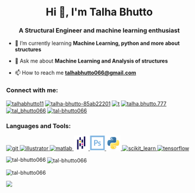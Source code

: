 <h1 align="center">Hi 👋, I'm Talha Bhutto</h1>
<h3 align="center">A Structural Engineer and machine learning enthusiast</h3>

- 🌱 I’m currently learning **Machine Learning, python and more about structures**

- 💬 Ask me about **Machine Learning and Analysis of structures**

- 📫 How to reach me **talhabhutto066@gmail.com**

<h3 align="left">Connect with me:</h3>
<p align="left">
<a href="https://twitter.com/talhabhutto11" target="blank"><img align="center" src="https://raw.githubusercontent.com/rahuldkjain/github-profile-readme-generator/master/src/images/icons/Social/twitter.svg" alt="talhabhutto11" height="30" width="40" /></a>
<a href="https://linkedin.com/in/talha-bhutto-85ab22201" target="blank"><img align="center" src="https://raw.githubusercontent.com/rahuldkjain/github-profile-readme-generator/master/src/images/icons/Social/linked-in-alt.svg" alt="talha-bhutto-85ab22201" height="30" width="40" /></a>
<a href="https://kaggle.com/t" target="blank"><img align="center" src="https://raw.githubusercontent.com/rahuldkjain/github-profile-readme-generator/master/src/images/icons/Social/kaggle.svg" alt="t" height="30" width="40" /></a>
<a href="https://fb.com/talha.bhutto.777" target="blank"><img align="center" src="https://raw.githubusercontent.com/rahuldkjain/github-profile-readme-generator/master/src/images/icons/Social/facebook.svg" alt="talha.bhutto.777" height="30" width="40" /></a>
<a href="https://instagram.com/tal_bhutto066" target="blank"><img align="center" src="https://raw.githubusercontent.com/rahuldkjain/github-profile-readme-generator/master/src/images/icons/Social/instagram.svg" alt="tal_bhutto066" height="30" width="40" /></a>
<a href="https://www.leetcode.com/tal-bhutto066" target="blank"><img align="center" src="https://raw.githubusercontent.com/rahuldkjain/github-profile-readme-generator/master/src/images/icons/Social/leet-code.svg" alt="tal-bhutto066" height="30" width="40" /></a>
</p>

<h3 align="left">Languages and Tools:</h3>
<p align="left"> <a href="https://git-scm.com/" target="_blank" rel="noreferrer"> <img src="https://www.vectorlogo.zone/logos/git-scm/git-scm-icon.svg" alt="git" width="40" height="40"/> </a> <a href="https://www.adobe.com/in/products/illustrator.html" target="_blank" rel="noreferrer"> <img src="https://www.vectorlogo.zone/logos/adobe_illustrator/adobe_illustrator-icon.svg" alt="illustrator" width="40" height="40"/> </a> <a href="https://www.mathworks.com/" target="_blank" rel="noreferrer"> <img src="https://upload.wikimedia.org/wikipedia/commons/2/21/Matlab_Logo.png" alt="matlab" width="40" height="40"/> </a> <a href="https://pandas.pydata.org/" target="_blank" rel="noreferrer"> <img src="https://raw.githubusercontent.com/devicons/devicon/2ae2a900d2f041da66e950e4d48052658d850630/icons/pandas/pandas-original.svg" alt="pandas" width="40" height="40"/> </a> <a href="https://www.photoshop.com/en" target="_blank" rel="noreferrer"> <img src="https://raw.githubusercontent.com/devicons/devicon/master/icons/photoshop/photoshop-line.svg" alt="photoshop" width="40" height="40"/> </a> <a href="https://www.python.org" target="_blank" rel="noreferrer"> <img src="https://raw.githubusercontent.com/devicons/devicon/master/icons/python/python-original.svg" alt="python" width="40" height="40"/> </a> <a href="https://scikit-learn.org/" target="_blank" rel="noreferrer"> <img src="https://upload.wikimedia.org/wikipedia/commons/0/05/Scikit_learn_logo_small.svg" alt="scikit_learn" width="40" height="40"/> </a> <a href="https://www.tensorflow.org" target="_blank" rel="noreferrer"> <img src="https://www.vectorlogo.zone/logos/tensorflow/tensorflow-icon.svg" alt="tensorflow" width="40" height="40"/> </a> </p>

<p><img align="left" src="https://github-readme-stats.vercel.app/api/top-langs?username=tal-bhutto066&show_icons=true&locale=en&layout=compact" alt="tal-bhutto066" /></p>

<p>&nbsp;<img align="center" src="https://github-readme-stats.vercel.app/api?username=tal-bhutto066&show_icons=true&locale=en" alt="tal-bhutto066" /></p>

<p><img align="center" src="https://github-readme-streak-stats.herokuapp.com/?user=tal-bhutto066&" alt="tal-bhutto066" /></p>


![](https://leetcard.jacoblin.cool/tal-bhutto066?font=Dancing_Script)
